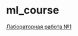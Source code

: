 # ml_course
<a href='https://nbviewer.jupyter.org/github/NazarovMM/ml_course/blob/master/Lab1/Lab1.ipynb'>Лабораторная работа №1<a>
